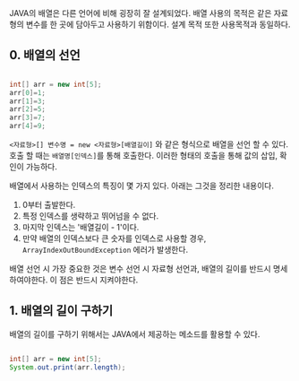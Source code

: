 

JAVA의 배열은 다른 언어에 비해 굉장히 잘 설계되었다. 배열 사용의 목적은 같은 자료형의 변수를 한 곳에 담아두고 사용하기 위함이다. 설계 목적 또한 사용목적과 동일하다.



## 0. 배열의 선언


```java

int[] arr = new int[5];
arr[0]=1;
arr[1]=3;
arr[2]=5;
arr[3]=7;
arr[4]=9;

```

`<자료형>[] 변수명 = new <자료형>[배열길이]` 와 같은 형식으로 배열을 선언 할 수 있다.  호출 할 때는 `배열명[인덱스]`를 통해 호출한다. 이러한 형태의 호출을 통해 값의 삽입, 확인이 가능하다. 

배열에서 사용하는 인덱스의 특징이 몇 가지 있다. 아래는 그것을 정리한 내용이다.

1. 0부터 출발한다.
2. 특정 인덱스를 생략하고 뛰어넘을 수 없다.
3. 마지막 인덱스는 '배열길이 - 1'이다.
4. 만약 배열의 인덱스보다 큰 숫자를 인덱스로 사용할 경우, `ArrayIndexOutBoundException` 에러가 발생한다.

배열 선언 시 가장 중요한 것은 변수 선언 시 자료형 선언과, 배열의 길이를 반드시 명세하여야한다. 이 점은 반드시 지켜야한다. 



## 1. 배열의 길이 구하기

배열의 길이를 구하기 위해서는 JAVA에서 제공하는 메소드를 활용할 수 있다.

```java

int[] arr = new int[5];
System.out.print(arr.length);

```
